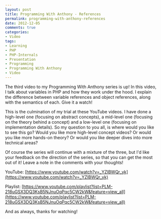 ```yaml
---
layout: post
title: Programming With Anthony - References
permalink: programming-with-anthony-references
date: 2012-12-05
comments: true
categories:
- Video
tags:
- Learning
- PHP
- PHP-Internals
- Presentation
- Programming
- Programming With Anthony
- Video
---
```


The third video to my Programming With Anthony series is up! In this video, I talk about variables in PHP and how they work under the hood. I explain the difference between variable references and object references, along with the semantics of each. Give it a watch!
<!--more-->

This is the culmination of my trial at these YouTube videos. I have done a high-level one (focusing on abstract concepts), a mid-level one (focusing on the theory behind a concept) and a low-level one (focusing on implementation details). So my question to you all, is where would you like to see this go? Would you like more high-level concept videos? Or would you like more hands-on theory? Or would you like deeper dives into more technical areas?


Of course the series will continue with a mixture of the three, but I'd like your feedback on the direction of the series, so that you can get the most out of it! Leave a note in the comments with your thoughts!


YouTube: [https://www.youtube.com/watch?v=_YZIBWQr_yk](https://www.youtube.com/watch?v=_YZIBWQr_yk)


Playlist: [https://www.youtube.com/playlist?list=PLM-218uGSX3DQ3KsB5NJnuOqPqc5CW2kW&feature=view_all](https://www.youtube.com/playlist?list=PLM-218uGSX3DQ3KsB5NJnuOqPqc5CW2kW&feature=view_all)


And as always, thanks for watching!
